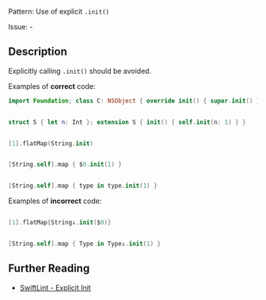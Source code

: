 Pattern: Use of explicit `.init()`

Issue: -

## Description

Explicitly calling `.init()` should be avoided.

Examples of **correct** code:
```swift
import Foundation; class C: NSObject { override init() { super.init() }}


struct S { let n: Int }; extension S { init() { self.init(n: 1) } }


[1].flatMap(String.init)


[String.self].map { $0.init(1) }


[String.self].map { type in type.init(1) }

```
Examples of **incorrect** code:
```swift

[1].flatMap{String↓.init($0)}


[String.self].map { Type in Type↓.init(1) }

```

## Further Reading

* [SwiftLint - Explicit Init](https://github.com/realm/SwiftLint/blob/master/Rules.md#explicit-init)